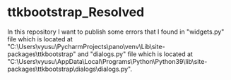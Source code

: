 # ttkbootstrap_Resolved
In this repository I want to publish some errors that I found in "widgets.py" file which is located at "C:\Users\vyusu\PycharmProjects\pano\venv\Lib\site-packages\ttkbootstrap" and "dialogs.py" file which is located at "C:\Users\vyusu\AppData\Local\Programs\Python\Python39\lib\site-packages\ttkbootstrap\dialogs\dialogs.py".
